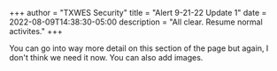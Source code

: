 +++
author = "TXWES Security"
title = "Alert 9-21-22 Update 1"
date = 2022-08-09T14:38:30-05:00
description = "All clear. Resume normal activites."
+++

You can go into way more detail on this section of the page but again, I don't think we need it now. You can also add images.
